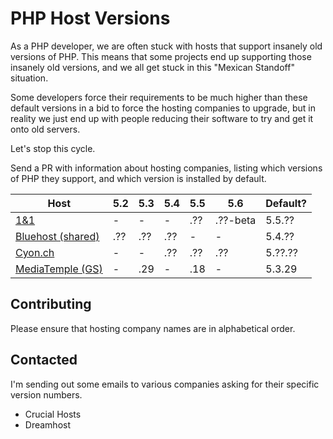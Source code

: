 # PHP Host Versions

As a PHP developer, we are often stuck with hosts that support insanely old versions of PHP. This means that some
projects end up supporting those insanely old versions, and we all get stuck in this "Mexican Standoff" situation.

Some developers force their requirements to be much higher than these default versions in a bid to force the hosting
companies to upgrade, but in reality we just end up with people reducing their software to try and get it onto old 
servers.

Let's stop this cycle.

Send a PR with information about hosting companies, listing which versions of PHP they support, and which version
is installed by default. 

Host                        |  5.2  |  5.3  |  5.4  |  5.5  |  5.6  | Default?
--------------------------- | ----- | ----- | ----- | ----- | ----- | --------
[1&1]                       |   -   |   -   |   -   |  .??  | .??-beta | 5.5.??
[Bluehost (shared)]         |  .??  |  .??  |  .??  |   -   |   -   | 5.4.??
[Cyon.ch]                   |   -   |   -   |  .??  |  .??  |  .??  | 5.??.??
[MediaTemple (GS)]          |   -   |  .29  |   -   |  .18  |   -   | 5.3.29

[1&1]: http://www.1and1.com/web-hosting#info-list
[Bluehost (shared)]: http://www.bluehost.com/shared
[Cyon.ch]: http://www.cyon.ch/webhosting/#shared-2
[MediaTemple (GS)]: http://mediatemple.net/webhosting/shared/

## Contributing

Please ensure that hosting company names are in alphabetical order.

## Contacted

I'm sending out some emails to various companies asking for their specific version numbers.

* Crucial Hosts
* Dreamhost

